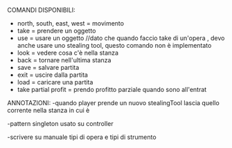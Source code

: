 COMANDI DISPONIBILI:
- north, south, east, west = movimento
- take = prendere un oggetto
- use = usare un oggetto //dato che quando faccio take di un'opera , devo anche usare uno stealing tool, questo comando non è implementato
- look = vedere cosa c'è nella stanza
- back = tornare nell'ultima stanza
- save = salvare partita
- exit = uscire dalla partita
- load = caricare una partita
- take partial profit = prendo profitto parziale quando sono all'entrat

ANNOTAZIONI:
-quando player prende un nuovo stealingTool lascia quello corrente nella stanza in cui è

-pattern singleton usato su controller

-scrivere su manuale tipi di opera e tipi di strumento
